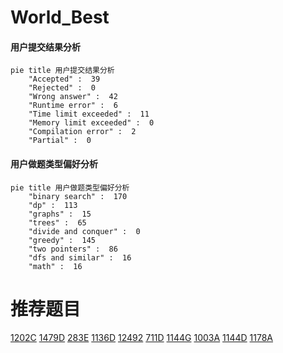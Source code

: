 # World_Best

<!-- tabs:start -->



#### **用户提交结果分析**

```mermaid
pie title 用户提交结果分析
    "Accepted" :  39
    "Rejected" :  0
    "Wrong answer" :  42
    "Runtime error" :  6
    "Time limit exceeded" :  11
    "Memory limit exceeded" :  0
    "Compilation error" :  2
    "Partial" :  0
```

#### **用户做题类型偏好分析**

```mermaid
pie title 用户做题类型偏好分析
    "binary search" :  170
    "dp" :  113
    "graphs" :  15
    "trees" :  65
    "divide and conquer" :  0
    "greedy" :  145
    "two pointers" :  86
    "dfs and similar" :  16
    "math" :  16
```



<!-- tabs:end -->
# 推荐题目
[1202C](https://codeforces.com/contest/1202/problem/C)
[1479D](https://codeforces.com/contest/1479/problem/D)
[283E](https://codeforces.com/contest/283/problem/E)
[1136D](https://codeforces.com/contest/1136/problem/D)
[12492](https://codeforces.com/contest/1249/problem/2)
[711D](https://codeforces.com/contest/711/problem/D)
[1144G](https://codeforces.com/contest/1144/problem/G)
[1003A](https://codeforces.com/contest/1003/problem/A)
[1144D](https://codeforces.com/contest/1144/problem/D)
[1178A](https://codeforces.com/contest/1178/problem/A)
